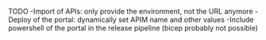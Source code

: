 TODO
-Import of APIs: only provide the environment, not the URL anymore
-Deploy of the portal: dynamically set APIM name and other values
-Include powershell of the portal in the release pipeline (bicep probably not possible)